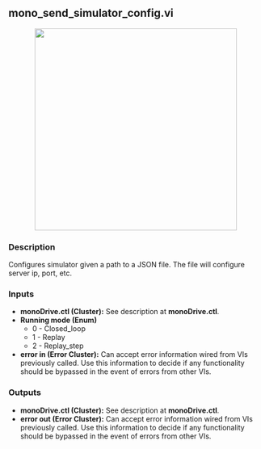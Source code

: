 ## mono_send_simulator_config.vi
<p align="center">
<img src="https://github.com/monoDriveIO/client/raw/master/WikiPhotos/LV_client/utilities/mono__send__simulator__configc.png" 
width="400"  />
</p>

### Description 
Configures simulator given a path to a  JSON file. The file will configure server ip, port, etc.

### Inputs

- **monoDrive.ctl (Cluster):** See description at **monoDrive.ctl**.
- **Running mode (Enum)** 
    * 0 - Closed_loop 
    * 1 - Replay
    * 2 - Replay_step 
- **error in (Error Cluster):** Can accept error information wired from VIs previously called. Use this information to decide if any functionality should be bypassed in the event of errors from other VIs.

### Outputs

- **monoDrive.ctl (Cluster):** See description at **monoDrive.ctl**.
- **error out (Error Cluster):** Can accept error information wired from VIs previously called. Use this information to decide if any functionality should be bypassed in the event of errors from other VIs.
